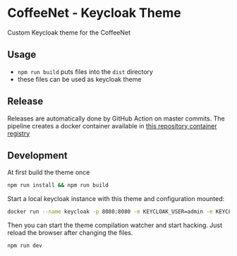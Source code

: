 # CoffeeNet - Keycloak Theme

Custom Keycloak theme for the CoffeeNet

## Usage

* `npm run build` puts files into the `dist` directory
* these files can be used as keycloak theme

## Release

Releases are automatically done by GitHub Action on master commits. 
The pipeline creates a docker container available in [this repository container registry](https://github.com/orgs/coffeenet/packages)

## Development

At first build the theme once
```bash
npm run install && npm run build
```

Start a local keycloak instance with this theme and configuration mounted:

```bash
docker run --name keycloak -p 8080:8080 -e KEYCLOAK_USER=admin -e KEYCLOAK_PASSWORD=secret -v $(pwd)/dist:/opt/jboss/keycloak/themes/coffeenet -v $(pwd)/dev/standalone.xml:/opt/jboss/keycloak/standalone/configuration/standalone.xml --rm jboss/keycloak:latest
```

Then you can start the theme compilation watcher and start hacking. Just reload the browser after changing the files.

```bash
npm run dev
```
